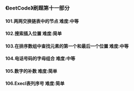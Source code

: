 ### 《leetCode》刷题第十一部分
#### 101.两两交换链表中的节点     难度:中等
#### 102.搜索插入位置     难度:简单
#### 103.在排序数组中查找元素的第一个和最后一个位置      难度:中等
#### 104.电话号码的字母组合      难度:中等
#### 105.数字的补数      难度:简单
#### 106.Execl表列序号      难度:简单